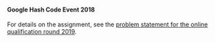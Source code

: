 #### Google Hash Code Event 2018
For details on the assignment, see the [problem statement for the online qualification round 2019](https://hashcode.withgoogle.com/past_editions.html).
